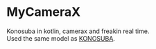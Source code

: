 # MyCameraX  
Konosuba in kotlin, camerax and freakin real time.  
Used the same model as [KONOSUBA](https://github.com/gonemad4u/Identify/). 

